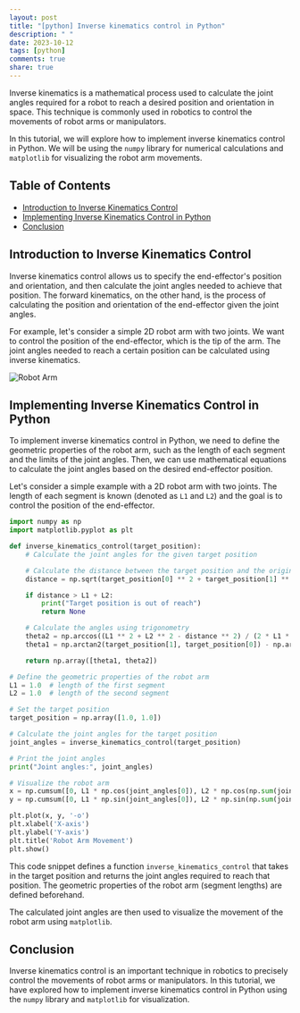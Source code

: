```yaml
---
layout: post
title: "[python] Inverse kinematics control in Python"
description: " "
date: 2023-10-12
tags: [python]
comments: true
share: true
---
```


Inverse kinematics is a mathematical process used to calculate the joint angles required for a robot to reach a desired position and orientation in space. This technique is commonly used in robotics to control the movements of robot arms or manipulators.

In this tutorial, we will explore how to implement inverse kinematics control in Python. We will be using the `numpy` library for numerical calculations and `matplotlib` for visualizing the robot arm movements.

## Table of Contents

- [Introduction to Inverse Kinematics Control](#introduction-to-inverse-kinematics-control)
- [Implementing Inverse Kinematics Control in Python](#implementing-inverse-kinematics-control-in-python)
- [Conclusion](#conclusion)

## Introduction to Inverse Kinematics Control

Inverse kinematics control allows us to specify the end-effector's position and orientation, and then calculate the joint angles needed to achieve that position. The forward kinematics, on the other hand, is the process of calculating the position and orientation of the end-effector given the joint angles.

For example, let's consider a simple 2D robot arm with two joints. We want to control the position of the end-effector, which is the tip of the arm. The joint angles needed to reach a certain position can be calculated using inverse kinematics.

![Robot Arm](https://example.com/robot-arm.png)

## Implementing Inverse Kinematics Control in Python

To implement inverse kinematics control in Python, we need to define the geometric properties of the robot arm, such as the length of each segment and the limits of the joint angles. Then, we can use mathematical equations to calculate the joint angles based on the desired end-effector position.

Let's consider a simple example with a 2D robot arm with two joints. The length of each segment is known (denoted as `L1` and `L2`) and the goal is to control the position of the end-effector.

```python
import numpy as np
import matplotlib.pyplot as plt

def inverse_kinematics_control(target_position):
    # Calculate the joint angles for the given target position

    # Calculate the distance between the target position and the origin
    distance = np.sqrt(target_position[0] ** 2 + target_position[1] ** 2)

    if distance > L1 + L2:
        print("Target position is out of reach")
        return None

    # Calculate the angles using trigonometry
    theta2 = np.arccos((L1 ** 2 + L2 ** 2 - distance ** 2) / (2 * L1 * L2))
    theta1 = np.arctan2(target_position[1], target_position[0]) - np.arctan2((L2 * np.sin(theta2)), (L1 + L2 * np.cos(theta2)))

    return np.array([theta1, theta2])

# Define the geometric properties of the robot arm
L1 = 1.0  # length of the first segment
L2 = 1.0  # length of the second segment

# Set the target position
target_position = np.array([1.0, 1.0])

# Calculate the joint angles for the target position
joint_angles = inverse_kinematics_control(target_position)

# Print the joint angles
print("Joint angles:", joint_angles)

# Visualize the robot arm
x = np.cumsum([0, L1 * np.cos(joint_angles[0]), L2 * np.cos(np.sum(joint_angles))])
y = np.cumsum([0, L1 * np.sin(joint_angles[0]), L2 * np.sin(np.sum(joint_angles))])

plt.plot(x, y, '-o')
plt.xlabel('X-axis')
plt.ylabel('Y-axis')
plt.title('Robot Arm Movement')
plt.show()
```

This code snippet defines a function `inverse_kinematics_control` that takes in the target position and returns the joint angles required to reach that position. The geometric properties of the robot arm (segment lengths) are defined beforehand.

The calculated joint angles are then used to visualize the movement of the robot arm using `matplotlib`.

## Conclusion

Inverse kinematics control is an important technique in robotics to precisely control the movements of robot arms or manipulators. In this tutorial, we have explored how to implement inverse kinematics control in Python using the `numpy` library and `matplotlib` for visualization.